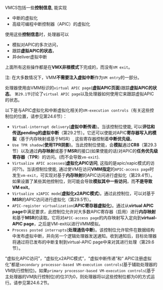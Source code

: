 VMCS包括一些**控制信息**, 能实现
* 中断的虚拟化
* 高级可编程中断控制器（APIC）的虚拟化

使用这些**控制信息**时，处理器可以
* 模拟对APIC的多次访问，
* 跟踪**虚拟APIC的状态**，
* 并deliver虚拟中断

上面所有这些操作都是在**VMX非根模式**下完成的，而没有`VM exit`。

注: 在大多数情况下，VMM**不需要注入虚拟中断**作为`VM entry`的一部分。

处理器使用由VMM标识的`virtual APIC page`(**虚拟APIC页面**)跟踪**虚拟APIC的状态**。 `第29.1节`讨论了`virtual APIC page`以及处理器如何使用它来跟踪虚拟APIC的状态。

以下是与APIC虚拟化和中断虚拟化相关的`VM-execution controls`（有关这些控制位的位置，请参见第24.6节）：
* `Virtual-interrupt delivery`(**虚拟中断传递**)。当该控制位使能, 可以**评估和传送pending的虚拟中断**（第29.2节）。它还可以使能对APIC**寄存器写入的模拟**（基于内存映射或基于MSR）, 这些寄存器控制着**中断优先级**。
* `Use TPR shadow`(**使用TPR阴影**)。当此控制位使能，会**模拟**通过**CR8**（第29.3节）以及通过**内存映射**或基于**MSR**的接口(如果使能的话)对APIC的**任务优先级寄存器**（**TPR**）的访问。(而不会导致`vm-exit`).
* `Virtualize APIC accesses`(**虚拟化APIC访问**, 这指的是apic/xapic模式的访问??)。当该控制位使能, 通过使VM在访问**VMM指定**的`APIC-access page`时发生`vm-exit`，可实现对基于**内存映射**的APIC访问进行虚拟化（第29.4节）。如果设置了某些其他控制位，则可能会导致**模拟其中一些访问**，而**不是导致VM exit**。
* `Virtualize x2APIC mode`(**虚拟化x2APIC模式**)。通过此控制位，可以对基于**MSR**的APIC访问进行虚拟化（第29.5节）。
* `APIC-register virtualization`(**APIC寄存器虚拟化**)。通过从**virtual APIC page**中满足要求，此控制位允许对大多数APIC寄存器（启用）进行**内存映射**和基于**MSR**的读取。它将对`APIC-access page`的内存映射写入定向到**virtual-APIC page**，之后是VM-exit以进行VMM模拟。
* `Process posted interrupts`(**处理通告中断**)。该控制位允许软件在数据结构中发布虚拟中断，并向另一个逻辑处理器发送通知。收到通知后，目标处理器将通过将已发布的中断复制到virtual-APIC page中来对其进行处理（第29.6节）。

“虚拟化APIC访问”，“虚拟化x2APIC模式”，“虚拟中断传递”和“ APIC注册虚拟化”都是`secondary processor-based VM-execution controls`(基于辅助处理器的VM执行控制位)。如果`primary processor-based VM-execution controls`(基于主处理器的VM执行控制位)的位31为0，则处理器将以这些控制位都为0的方式运行。请参见第24.6.2节。